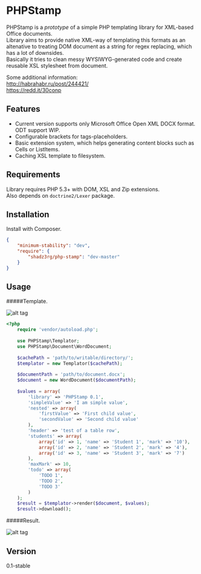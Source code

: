 PHPStamp
=========

PHPStamp is a *prototype* of a simple PHP templating library for XML-based Office documents.  
Library aims to provide native XML-way of templating this formats as an altenative to treating DOM document as a string for regex replacing, which has a lot of downsides.  
Basically it tries to clean messy WYSIWYG-generated code and create reusable XSL stylesheet from document.  

Some additional information:  
http://habrahabr.ru/post/244421/  
https://redd.it/30conp  

Features
----
  - Current version supports only Microsoft Office Open XML DOCX format. ODT support WIP.
  - Configurable brackets for tags-placeholders.
  - Basic extension system, which helps generating content blocks such as Cells or ListItems.
  - Caching XSL template to filesystem.

Requirements
----
Library requires PHP 5.3+ with DOM, XSL and Zip extensions.  
Also depends on ```doctrine2/Lexer``` package.

Installation
----
Install with Composer.
```json
{
	"minimum-stability": "dev",
	"require": {
		"shadz3rg/php-stamp": "dev-master"
  	}
}
```

Usage
----

#####Template.  

![alt tag](https://dl.dropboxusercontent.com/u/108509650/step1.png)  
```php
<?php
    require 'vendor/autoload.php';
    
    use PHPStamp\Templator;
    use PHPStamp\Document\WordDocument;
    
    $cachePath = 'path/to/writable/directory/';
    $templator = new Templator($cachePath);
    
    $documentPath = 'path/to/document.docx';
    $document = new WordDocument($documentPath);
    
    $values = array(
        'library' => 'PHPStamp 0.1',
        'simpleValue' => 'I am simple value',
        'nested' => array(
            'firstValue' => 'First child value',
            'secondValue' => 'Second child value'
        ),
        'header' => 'test of a table row',
        'students' => array(
            array('id' => 1, 'name' => 'Student 1', 'mark' => '10'),
            array('id' => 2, 'name' => 'Student 2', 'mark' => '4'),
            array('id' => 3, 'name' => 'Student 3', 'mark' => '7')
        ),
        'maxMark' => 10,
        'todo' => array(
            'TODO 1',
            'TODO 2',
            'TODO 3'
        )
    );
    $result = $templator->render($document, $values);
    $result->download();
```

#####Result.  

![alt tag](https://dl.dropboxusercontent.com/u/108509650/step2.png)

Version
----
0.1-stable

